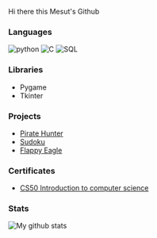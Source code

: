Hi there this Mesut's Github
### Languages

![python](https://icons.iconarchive.com/icons/cornmanthe3rd/plex/96/Other-python-icon.png)
![C](https://img.icons8.com/color/96/000000/c-programming.png)
![SQL](https://img.icons8.com/external-soft-fill-juicy-fish/96/000000/external-sql-coding-and-development-soft-fill-soft-fill-juicy-fish.png)
### Libraries
* Pygame
* Tkinter

### Projects

* [Pirate Hunter](https://github.com/MesutKihal/PirateHunter)
* [Sudoku](https://github.com/MesutKihal/Sudoku)
* [Flappy Eagle](https://github.com/MesutKihal/FlappyEagle)

### Certificates
* [CS50 Introduction to computer science](https://github.com/MesutKihal/MesutKihal/blob/main/CS50x.pdf)

### Stats
![My github stats](https://github-readme-stats.vercel.app/api?username=MesutKihal)
